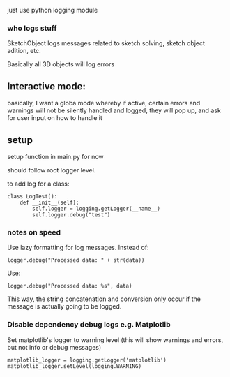 just use python logging module

### who logs stuff
SketchObject logs messages related to sketch solving, sketch object adition, etc.

Basically all 3D objects will log errors

## Interactive mode:
basically, I want a globa mode whereby if active, certain errors and warnings will not be silently
handled and logged, they will pop up, and ask for user input on how to handle it

## setup

setup function in main.py for now

should follow root logger level.

to add log for a class:

    class LogTest():
        def __init__(self):
            self.logger = logging.getLogger(__name__)
            self.logger.debug("test")

### notes on speed

Use lazy formatting for log messages. Instead of:

    logger.debug("Processed data: " + str(data))

Use:

    logger.debug("Processed data: %s", data)

This way, the string concatenation and conversion only occur if the message is actually going to be logged.


### Disable dependency debug logs e.g. Matplotlib

Set matplotlib's logger to warning level (this will show warnings and errors, but not info or debug messages)

    matplotlib_logger = logging.getLogger('matplotlib')
    matplotlib_logger.setLevel(logging.WARNING)